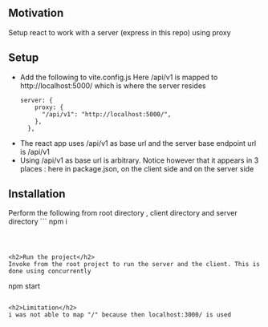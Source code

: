 <h2>Motivation</h2>
Setup react to work with a server (express in this repo) using proxy

<h2>Setup</h2>
<ul>
<li>
Add the following to vite.config.js
Here /api/v1 is mapped to http://localhost:5000/ which is where the server resides

```
server: {
    proxy: {
      "/api/v1": "http://localhost:5000/",
    },
  },

```

</li>
<li>The react app uses /api/v1 as base url and the server base endpoint url is /api/v1</li>
<li>Using /api/v1 as base url is arbitrary. Notice however that it appears in 3 places : here in package.json, on the client side and on the server side</li>
</ul>

<h2>Installation</h2>
Perform the following from root directory , client directory and server directory
```
npm i

```



<h2>Run the project</h2>
Invoke from the root project to run the server and the client. This is done using concurrently

```
npm start
```

<h2>Limitation</h2>
i was not able to map "/" because then localhost:3000/ is used
